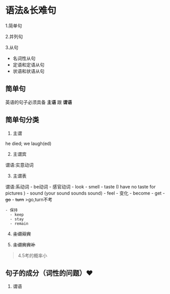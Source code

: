 # 语法&长难句

1.简单句

2.并列句

3.从句
- 名词性从句
- 定语和定语从句
- 状语和状语从句


## 简单句
英语的句子必须具备 **主语** 跟 **谓语**

## 简单句分类
1. 主谓

  he died; we laugh(ed)

2. 主谓宾

  谓语:实意动词

3. 主谓表

  谓语:系动词
    - be动词
    - 感官动词
      - look
      - smell
      - taste (I have no taste for pictures )
      - sound (your sound sounds sound)
      - feel
    - 变化
      - become
      - get
      - ~~go~~
      - ~~turn~~
      >go,turn不考

    - 保持
      - keep
      - stay
      - remain

4. ~~主谓双宾~~

5. ~~主谓宾宾补~~

>4.5考的概率小

## 句子的成分（词性的问题）❤️
1. 谓语
